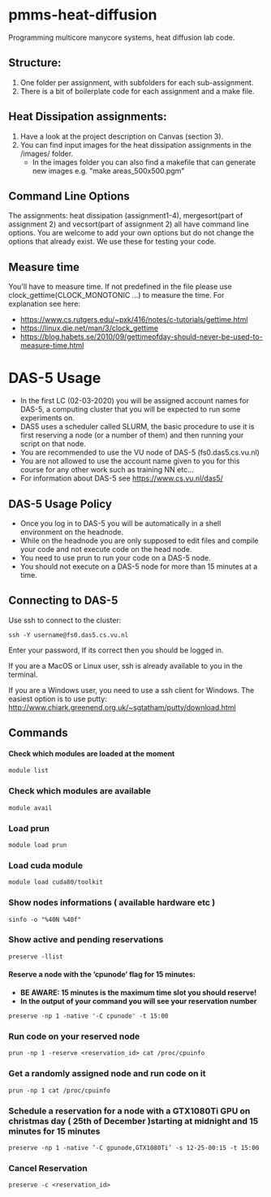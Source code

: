 # pmms-heat-diffusion
Programming multicore manycore systems, heat diffusion lab code.

## Structure:
1) One folder per assignment, with subfolders for each sub-assignment. 
2) There is a bit of boilerplate code for each assignment and a make file. 

## Heat Dissipation assignments: 
1) Have a look at the project description on Canvas (section 3). 
2) You can find input images for the heat dissipation assignments in the /images/ folder. 
    - In the images folder you can also find a makefile that can generate new images e.g. "make areas_500x500.pgm"

## Command Line Options
The assignments: heat dissipation (assignment1-4), mergesort(part of assignment 2) and vecsort(part of assignment 2) all have command line options. You are welcome to add your own options but do not change the options that already exist. We use these for testing your code. 

## Measure time 
You'll have to measure time. If not predefined in the file please use clock_gettime(CLOCK_MONOTONIC ...) to measure the time. For explanation see here: 
- https://www.cs.rutgers.edu/~pxk/416/notes/c-tutorials/gettime.html
- https://linux.die.net/man/3/clock_gettime
- https://blog.habets.se/2010/09/gettimeofday-should-never-be-used-to-measure-time.html

# DAS-5 Usage
- In the first LC (02-03-2020) you will be assigned account names for DAS-5, a computing cluster that you will be expected to run some experiments on. 
- DAS5 uses a scheduler called SLURM, the basic procedure to use it is first reserving a node (or a number of them) and then running your script on that node.
- You are recommended to use the VU node of DAS-5 (fs0.das5.cs.vu.nl) 
- You are not allowed to use the account name given to you for this course for any other work such as training NN etc...
- For information about DAS-5 see https://www.cs.vu.nl/das5/

## DAS-5 Usage Policy
- Once you log in to DAS-5 you will be automatically in a shell environment on the headnode. 
- While on the headnode you are only supposed to edit files and compile your code and not execute code on the head node. 
- You need to use prun to run your code on a DAS-5 node.
- You should not execute on a DAS-5 node for more than 15 minutes at a time.

## Connecting to DAS-5
Use ssh to connect to the cluster:
```
ssh -Y username@fs0.das5.cs.vu.nl
```
Enter your password, If its correct then you should be logged in.  

If you are a MacOS or Linux user, ssh is already available to you in the terminal.

If you are a Windows user, you need to use a ssh client for Windows. The easiest option is to use putty: http://www.chiark.greenend.org.uk/~sgtatham/putty/download.html

## Commands 
#### Check which modules are loaded at the moment

``` 
module list 
```
### Check which modules are available

```
module avail
```
### Load prun

```
module load prun
```

### Load cuda module
```
module load cuda80/toolkit
```
### Show nodes informations ( available hardware etc )

```
sinfo -o "%40N %40f"
```
### Show active and pending reservations
```
preserve -llist
```
#### Reserve a node with the ’cpunode’ flag for 15 minutes:
- **BE AWARE: 15 minutes is the maximum time slot you should reserve!**
- **In the output of your command you will see your reservation number**
```
preserve -np 1 -native '-C cpunode' -t 15:00
```

### Run code on your reserved node
```
prun -np 1 -reserve <reservation_id> cat /proc/cpuinfo
```
### Get a randomly assigned node and run code on it
```
prun -np 1 cat /proc/cpuinfo
```
### Schedule a reservation for a node with a GTX1080Ti GPU on christmas day ( 25th of December )starting at midnight and 15 minutes for 15 minutes
```
preserve -np 1 -native ’-C gpunode,GTX1080Ti’ -s 12-25-00:15 -t 15:00
```
### Cancel Reservation
```
preserve -c <reservation_id>
```
